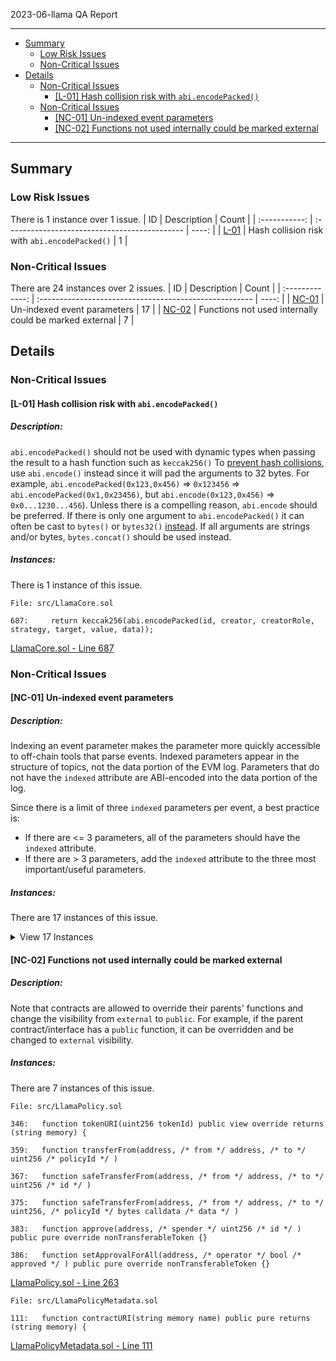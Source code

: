 2023-06-llama QA Report
___
- [ Summary](#-summary)
  - [ Low Risk Issues](#-low-risk-issues)
  - [ Non-Critical Issues](#-non-critical-issues)
- [ Details](#-details)
  - [ Non-Critical Issues](#-non-critical-issues-1)
    - [ \[L-01\] Hash collision risk with `abi.encodePacked()`](#-l-01-hash-collision-risk-with-abiencodepacked)
  - [ Non-Critical Issues](#-non-critical-issues-2)
    - [ \[NC-01\] Un-indexed event parameters](#-nc-01-un-indexed-event-parameters)
    - [ \[NC-02\] Functions not used internally could be marked external](#-nc-02-functions-not-used-internally-could-be-marked-external)
___
## <a id="summary"></a> Summary

### <a id="summary-low-risk-issues"></a> Low Risk Issues
There is 1 instance over 1 issue.
|      ID       | Description                                   | Count |
| :-----------: | :-------------------------------------------- | ----: |
| [L-01](#l-01) | Hash collision risk with `abi.encodePacked()` |     1 |

### <a id="summary-non-critical-issues"></a> Non-Critical Issues
There are 24 instances over 2 issues.
|       ID        | Description                                            | Count |
| :-------------: | :----------------------------------------------------- | ----: |
| [NC-01](#nc-01) | Un-indexed event parameters                            |    17 |
| [NC-02](#nc-02) | Functions not used internally could be marked external |     7 |

## <a id="details"></a> Details

### <a id="details-low-risk-issues"></a> Non-Critical Issues

#### <a id="l-01"></a> \[L-01\] Hash collision risk with `abi.encodePacked()`
##### Description:
`abi.encodePacked()` should not be used with dynamic types when passing the result to a hash function such as `keccak256()` To [prevent hash collisions](https://docs.soliditylang.org/en/v0.8.13/abi-spec.html#non-standard-packed-mode), use `abi.encode()` instead since it will pad the arguments to 32 bytes. For example, `abi.encodePacked(0x123,0x456)` => `0x123456` => `abi.encodePacked(0x1,0x23456)`, but `abi.encode(0x123,0x456)` => `0x0...1230...456`). Unless there is a compelling reason, `abi.encode` should be preferred. If there is only one argument to `abi.encodePacked()` it can often be cast to `bytes()` or `bytes32()` [instead](https://ethereum.stackexchange.com/questions/30912/how-to-compare-strings-in-solidity#answer-82739).
If all arguments are strings and/or bytes, `bytes.concat()` should be used instead.

##### Instances:
There is 1 instance of this issue.
```solidity
File: src/LlamaCore.sol

687:     return keccak256(abi.encodePacked(id, creator, creatorRole, strategy, target, value, data));
```
[LlamaCore.sol - Line 687](https://github.com/code-423n4/2023-06-llama/blob/main/src/LlamaCore.sol#L687)

### <a id="details-non-critical-issues"></a> Non-Critical Issues

#### <a id="nc-01"></a> \[NC-01\] Un-indexed event parameters
##### Description:
Indexing an event parameter makes the parameter more quickly accessible to off-chain tools that parse events. Indexed parameters appear in the structure of topics, not the data portion of the EVM log. Parameters that do not have the `indexed` attribute are ABI-encoded into the data portion of the log.

Since there is a limit of three `indexed` parameters per event, a best practice is:
* If there are <= 3 parameters, all of the parameters should have the `indexed` attribute.
* If there are > 3 parameters, add the `indexed` attribute to the three most important/useful parameters.

##### Instances:
There are 17 instances of this issue.
<details><summary>View 17 Instances</summary>

```solidity
File: src/LlamaCore.sol

103:   event ActionCanceled(uint256 id);

106:   event ActionGuardSet(address indexed target, bytes4 indexed selector, ILlamaActionGuard actionGuard);

123:   event ApprovalCast(uint256 id, address indexed policyholder, uint8 indexed role, uint256 quantity, string reason);

126:   event DisapprovalCast(uint256 id, address indexed policyholder, uint8 indexed role, uint256 quantity, string reason);

129:   event StrategyCreated(ILlamaStrategy strategy, ILlamaStrategy indexed strategyLogic, bytes initializationData);

132:   event AccountCreated(ILlamaAccount account, ILlamaAccount indexed accountLogic, bytes initializationData);
```

[LlamaCore.sol - Line 103](https://github.com/code-423n4/2023-06-llama/blob/main/src/LlamaCore.sol#L103)

```solidity
File: src/LlamaPolicy.sol

85:   event RoleAssigned(address indexed policyholder, uint8 indexed role, uint64 expiration, uint128 quantity);

88:   event RoleInitialized(uint8 indexed role, RoleDescription description);

91:   event RolePermissionAssigned(uint8 indexed role, bytes32 indexed permissionId, bool hasPermission);
```
[LlamaPolicy.sol - Line 85](https://github.com/code-423n4/2023-06-llama/blob/main/src/LlamaPolicy.sol#L85)

```solidity
File: src/LlamaPolicyMetadataParamRegistry.sol

31:   event ColorSet(LlamaExecutor indexed llamaExecutor, string color);

34:   event LogoSet(LlamaExecutor indexed llamaExecutor, string logo);
```
[LlamaPolicyMetadataParamRegistry.sol - Line 31](https://github.com/code-423n4/2023-06-llama/blob/main/src/LlamaPolicyMetadataParamRegistry.sol#L31)

```solidity
File: src/strategies/LlamaAbsoluteStrategyBase.sol

83:   event ForceApprovalRoleAdded(uint8 role);

87:   event ForceDisapprovalRoleAdded(uint8 role);

90:   event StrategyCreated(LlamaCore llamaCore, LlamaPolicy policy);
```
[strategies/LlamaAbsoluteStrategyBase.sol - Line 83](https://github.com/code-423n4/2023-06-llama/blob/main/src/strategies/LlamaAbsoluteStrategyBase.sol#L83)

```solidity
File: src/strategies/LlamaRelativeQuorum.sol

75:   event ForceApprovalRoleAdded(uint8 role);

79:   event ForceDisapprovalRoleAdded(uint8 role);

82:   event StrategyCreated(LlamaCore llamaCore, LlamaPolicy policy);
```
[strategies/LlamaRelativeQuorum.sol - Line 75](https://github.com/code-423n4/2023-06-llama/blob/main/src/strategies/LlamaRelativeQuorum.sol#L75)

</details>

#### <a id="nc-02"></a> \[NC-02\] Functions not used internally could be marked external
##### Description:
Note that contracts are allowed to override their parents' functions and change the visibility from `external` to `public`. For example, if the parent contract/interface has a `public` function, it can be overridden and be changed to `external` visibility.

##### Instances:
There are 7 instances of this issue.

```solidity
File: src/LlamaPolicy.sol

346:   function tokenURI(uint256 tokenId) public view override returns (string memory) {

359:   function transferFrom(address, /* from */ address, /* to */ uint256 /* policyId */ )

367:   function safeTransferFrom(address, /* from */ address, /* to */ uint256 /* id */ )

375:   function safeTransferFrom(address, /* from */ address, /* to */ uint256, /* policyId */ bytes calldata /* data */ )

383:   function approve(address, /* spender */ uint256 /* id */ ) public pure override nonTransferableToken {}

386:   function setApprovalForAll(address, /* operator */ bool /* approved */ ) public pure override nonTransferableToken {}

```
[LlamaPolicy.sol - Line 263](https://github.com/code-423n4/2023-06-llama/blob/main/src/LlamaPolicy.sol#L263)

```solidity
File: src/LlamaPolicyMetadata.sol

111:   function contractURI(string memory name) public pure returns (string memory) {

```
[LlamaPolicyMetadata.sol - Line 111](https://github.com/code-423n4/2023-06-llama/blob/main/src/LlamaPolicyMetadata.sol#L111)
